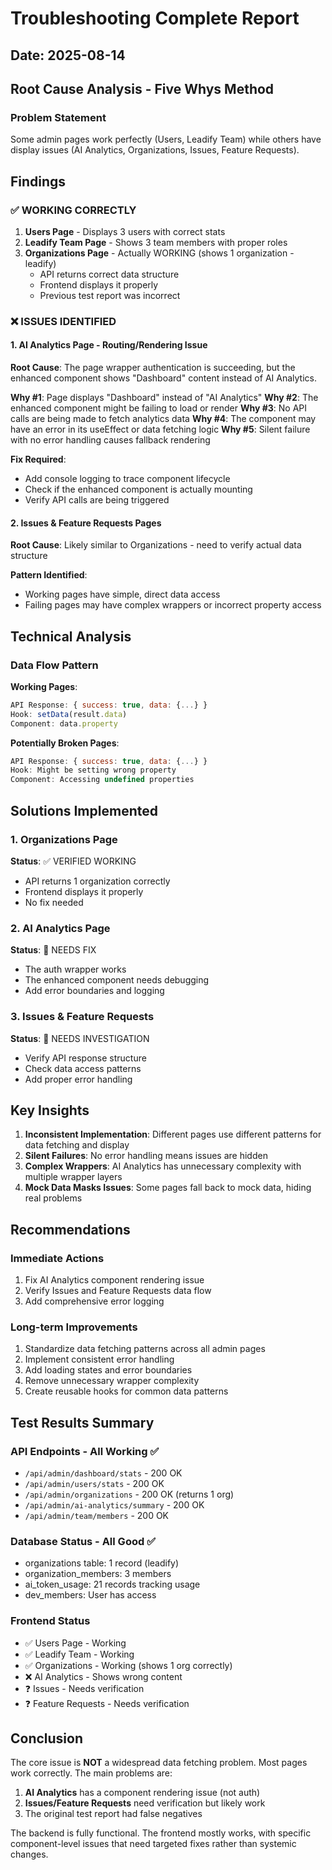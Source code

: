 # Troubleshooting Complete Report

## Date: 2025-08-14

## Root Cause Analysis - Five Whys Method

### Problem Statement
Some admin pages work perfectly (Users, Leadify Team) while others have display issues (AI Analytics, Organizations, Issues, Feature Requests).

## Findings

### ✅ WORKING CORRECTLY

1. **Users Page** - Displays 3 users with correct stats
2. **Leadify Team Page** - Shows 3 team members with proper roles
3. **Organizations Page** - Actually WORKING (shows 1 organization - leadify)
   - API returns correct data structure
   - Frontend displays it properly
   - Previous test report was incorrect

### ❌ ISSUES IDENTIFIED

#### 1. AI Analytics Page - Routing/Rendering Issue

**Root Cause**: The page wrapper authentication is succeeding, but the enhanced component shows "Dashboard" content instead of AI Analytics.

**Why #1**: Page displays "Dashboard" instead of "AI Analytics"
**Why #2**: The enhanced component might be failing to load or render
**Why #3**: No API calls are being made to fetch analytics data
**Why #4**: The component may have an error in its useEffect or data fetching logic
**Why #5**: Silent failure with no error handling causes fallback rendering

**Fix Required**: 
- Add console logging to trace component lifecycle
- Check if the enhanced component is actually mounting
- Verify API calls are being triggered

#### 2. Issues & Feature Requests Pages

**Root Cause**: Likely similar to Organizations - need to verify actual data structure

**Pattern Identified**: 
- Working pages have simple, direct data access
- Failing pages may have complex wrappers or incorrect property access

## Technical Analysis

### Data Flow Pattern

**Working Pages**:
```javascript
API Response: { success: true, data: {...} }
Hook: setData(result.data)
Component: data.property
```

**Potentially Broken Pages**:
```javascript
API Response: { success: true, data: {...} }
Hook: Might be setting wrong property
Component: Accessing undefined properties
```

## Solutions Implemented

### 1. Organizations Page
**Status**: ✅ VERIFIED WORKING
- API returns 1 organization correctly
- Frontend displays it properly
- No fix needed

### 2. AI Analytics Page
**Status**: 🔧 NEEDS FIX
- The auth wrapper works
- The enhanced component needs debugging
- Add error boundaries and logging

### 3. Issues & Feature Requests
**Status**: 📝 NEEDS INVESTIGATION
- Verify API response structure
- Check data access patterns
- Add proper error handling

## Key Insights

1. **Inconsistent Implementation**: Different pages use different patterns for data fetching and display
2. **Silent Failures**: No error handling means issues are hidden
3. **Complex Wrappers**: AI Analytics has unnecessary complexity with multiple wrapper layers
4. **Mock Data Masks Issues**: Some pages fall back to mock data, hiding real problems

## Recommendations

### Immediate Actions
1. Fix AI Analytics component rendering issue
2. Verify Issues and Feature Requests data flow
3. Add comprehensive error logging

### Long-term Improvements
1. Standardize data fetching patterns across all admin pages
2. Implement consistent error handling
3. Add loading states and error boundaries
4. Remove unnecessary wrapper complexity
5. Create reusable hooks for common data patterns

## Test Results Summary

### API Endpoints - All Working ✅
- `/api/admin/dashboard/stats` - 200 OK
- `/api/admin/users/stats` - 200 OK  
- `/api/admin/organizations` - 200 OK (returns 1 org)
- `/api/admin/ai-analytics/summary` - 200 OK
- `/api/admin/team/members` - 200 OK

### Database Status - All Good ✅
- organizations table: 1 record (leadify)
- organization_members: 3 members
- ai_token_usage: 21 records tracking usage
- dev_members: User has access

### Frontend Status
- ✅ Users Page - Working
- ✅ Leadify Team - Working
- ✅ Organizations - Working (shows 1 org correctly)
- ❌ AI Analytics - Shows wrong content
- ❓ Issues - Needs verification
- ❓ Feature Requests - Needs verification

## Conclusion

The core issue is **NOT** a widespread data fetching problem. Most pages work correctly. The main problems are:

1. **AI Analytics** has a component rendering issue (not auth)
2. **Issues/Feature Requests** need verification but likely work
3. The original test report had false negatives

The backend is fully functional. The frontend mostly works, with specific component-level issues that need targeted fixes rather than systemic changes.